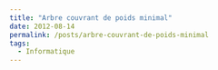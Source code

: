 ```yaml
---
title: "Arbre couvrant de poids minimal"
date: 2012-08-14
permalink: /posts/arbre-couvrant-de-poids-minimal
tags:
  - Informatique
---
```


